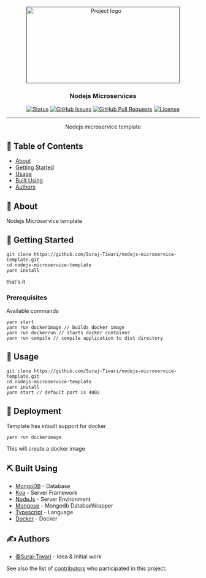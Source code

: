<p align="center">
  <a href="" rel="noopener">
 <img width=400px height=200px src="https://upload.wikimedia.org/wikipedia/commons/d/d9/Node.js_logo.svg" alt="Project logo"></a>
</p>

<h3 align="center">Nodejs Microservices</h3>

<div align="center">

[![Status](https://img.shields.io/badge/status-active-success.svg)]()
[![GitHub Issues](https://img.shields.io/github/issues/Suraj-Tiwari/nodejs-microservice-template.svg)](https://github.com/Suraj-Tiwari/nodejs-microservice-template/issues)
[![GitHub Pull Requests](https://img.shields.io/github/issues-pr/Suraj-Tiwari/nodejs-microservice-template.svg)](https://github.com/Suraj-Tiwari/nodejs-microservice-template/pulls)
[![License](https://img.shields.io/badge/license-MIT-blue.svg)](/LICENSE)

</div>

---

<p align="center"> Nodejs microservice template
    <br> 
</p>

## 📝 Table of Contents

- [About](#about)
- [Getting Started](#getting_started)
- [Usage](#usage)
- [Built Using](#built_using)
- [Authors](#authors)

## 🧐 About <a name = "about"></a>

Nodejs Microservice template

## 🏁 Getting Started <a name = "getting_started"></a>

```
git clone https://github.com/Suraj-Tiwari/nodejs-microservice-template.git
cd nodejs-microservice-template
yarn install
```

that's it

### Prerequisites

Available commands

```
yarn start
yarn run dockerimage // builds docker image
yarn run dockerrun // starts docker container
yarn run compile // compile application to dist directory

```

## 🎈 Usage <a name="usage"></a>

```
git clone https://github.com/Suraj-Tiwari/nodejs-microservice-template.git
cd nodejs-microservice-template
yarn install
yarn start // default port is 4002
```

## 🚀 Deployment <a name = "deployment"></a>

Template has inbuilt support for docker

```
yarn run dockerimage
```

This will create a docker image

## ⛏️ Built Using <a name = "built_using"></a>

- [MongoDB](https://www.mongodb.com/) - Database
- [Koa](https://koajs.com/) - Server Framework
- [NodeJs](https://nodejs.org/en/) - Server Environment
- [Mongose](https://mongoosejs.com/) - Mongodb DatabseWrapper
- [Typescript](https://www.typescriptlang.org/) - Language
- [Docker](https://www.docker.com/) - Docker

## ✍️ Authors <a name = "authors"></a>

- [@Suraj-Tiwari](https://github.com/Suraj-Tiwari) - Idea & Initial work

See also the list of [contributors](https://github.com/Suraj-Tiwari/nodejs-microservice-template/graphs/contributors) who participated in this project.
